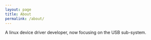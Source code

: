 ```yaml
---
layout: page
title: About
permalink: /about/
---
```


A linux device driver developer, now focusing on the USB sub-system.